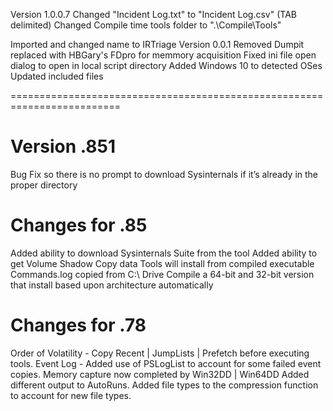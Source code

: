 Version 1.0.0.7
Changed "Incident Log.txt" to "Incident Log.csv" (TAB delimited)
Changed Compile time tools folder to ".\Compile\Tools\"


Imported and changed name to IRTriage
Version 0.0.1
Removed Dumpit replaced with HBGary's FDpro for memmory acquisition
Fixed ini file open dialog to open in local script directory
Added Windows 10 to detected OSes
Updated included files

=========================================================================

Version .851
=========================================================================
Bug Fix so there is no prompt to download Sysinternals if it’s already in the proper directory

Changes for .85
=========================================================================
Added ability to download Sysinternals Suite from the tool
Added ability to get Volume Shadow Copy data
Tools will install from compiled executable
Commands.log copied from C:\ Drive
Compile a 64-bit and 32-bit version that install based upon architecture automatically

Changes for .78
=========================================================================
Order of Volatility - Copy Recent | JumpLists | Prefetch before executing tools.
Event Log - Added use of PSLogList to account for some failed event copies.
Memory capture now completed by Win32DD | Win64DD
Added different output to AutoRuns.
Added file types to the compression function to account for new file types.





